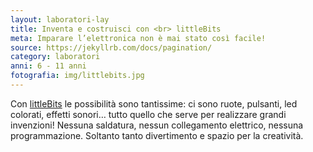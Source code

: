 ```yaml
---
layout: laboratori-lay
title: Inventa e costruisci con <br> littleBits
meta: Imparare l’elettronica non è mai stato così facile!
source: https://jekyllrb.com/docs/pagination/
category: laboratori
anni: 6 - 11 anni
fotografia: img/littlebits.jpg
---
```

Con <a href="https://littlebits.cc"> littleBits</a> le possibilità sono tantissime: ci sono ruote, pulsanti, led colorati, effetti sonori… tutto quello che serve per realizzare grandi invenzioni!
Nessuna saldatura, nessun collegamento elettrico, nessuna programmazione. Soltanto tanto divertimento e spazio per la creatività.
